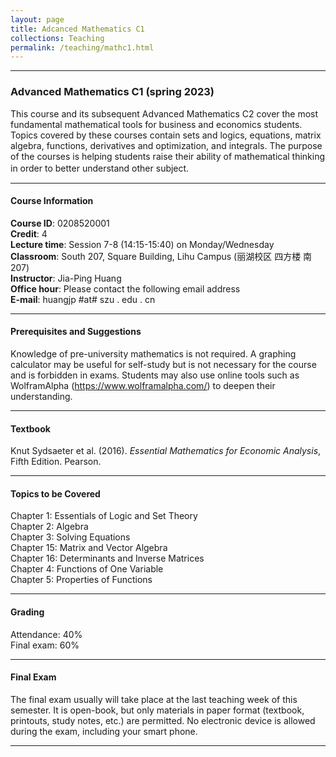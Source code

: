 ```yaml
---
layout: page
title: Adcanced Mathematics C1
collections: Teaching
permalink: /teaching/mathc1.html
---
```


---
### Advanced Mathematics C1 (spring 2023)

This course and its subsequent Advanced Mathematics C2 cover the most fundamental mathematical tools for business and economics students. Topics covered by these courses contain sets and logics, equations, matrix algebra, functions, derivatives and optimization, and integrals. The purpose of the courses is helping students raise their ability of mathematical thinking in order to better understand other subject.  　

---
#### Course Information

**Course ID**: 0208520001   
**Credit**: 4    
**Lecture time**: Session 7-8 (14:15-15:40) on Monday/Wednesday    
**Classroom**: South 207, Square Building, Lihu Campus (丽湖校区 四方楼 南207)   
**Instructor**: Jia-Ping Huang   
**Office hour**: Please contact the following email address   
**E-mail**: huangjp #at# szu . edu . cn


<!--
---
#### Online Learning Platform

We use Tencent Meeting (aka VooV Meeting for out-of-China markets).    
Download Tencent Meeting client: <https://meeting.tencent.com/download-center.html>   
Download VooV Meeting client: <https://voovmeeting.com/download-center.html>    

Tencent Meeting is designed as an online meeting platform rather than a learning platform, so although its quality of video and audio is high (which is the main reason of choosing it), other functions such as recording attendance and submiting assignments are insufficient. Therefore we may use other platforms occasionally for such purposes.

**Feb 28, 2022**: Another drawback of Tencent Meeting is that the playbacks cannot be viewed in a convenient way, especially for those who miss the meetings and want to watch the playbacks afterward. Engineers are working on this issue. For now, I will share the link of the playback after each class. You need to follow the instruction on the page the link leads to, and request permission to view the playback.     
-->


---
#### Prerequisites and Suggestions

Knowledge of pre-university mathematics is not required. A graphing calculator may be useful for self-study but is not necessary for the course and is forbidden in exams. Students may also use online tools such as WolframAlpha (<https://www.wolframalpha.com/>) to deepen their understanding.

---
#### Textbook

Knut Sydsaeter et al. (2016). *Essential Mathematics for Economic Analysis*, Fifth Edition. Pearson.   


---
#### Topics to be Covered

Chapter 1: Essentials of Logic and Set Theory   
Chapter 2: Algebra   
Chapter 3: Solving Equations   
Chapter 15: Matrix and Vector Algebra    
Chapter 16: Determinants and Inverse Matrices   
Chapter 4: Functions of One Variable    
Chapter 5: Properties of Functions  

---
#### Grading

Attendance: 40%     
Final exam: 60%   


---
#### Final Exam    

The final exam usually will take place at the last teaching week of this semester. It is open-book, but only materials in paper format (textbook, printouts, study notes, etc.) are permitted. No electronic device is allowed during the exam, including your smart phone. 


---
